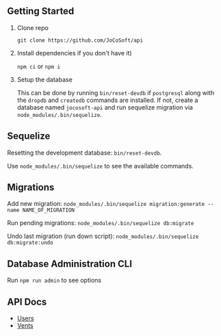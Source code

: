 ## Getting Started

1. Clone repo

   `git clone https://github.com/JoCoSoft/api`

2. Install dependencies if you don't have it)

   `npm ci` or `npm i`

3. Setup the database

   This can be done by running `bin/reset-devdb` if `postgresql` along with the `dropdb` and `createdb` commands are installed. If not, create a database named `jocosoft-api` and run sequelize migration via `node_modules/.bin/sequelize`.

## Sequelize

Resetting the development database: `bin/reset-devdb`.

Use `node_modules/.bin/sequelize` to see the available commands.

## Migrations

Add new migration:
`node_modules/.bin/sequelize migration:generate --name NAME_OF_MIGRATION`

Run pending migrations: `node_modules/.bin/sequelize db:migrate`

Undo last migration (run down script): `node_modules/.bin/sequelize db:migrate:undo`

## Database Administration CLI

Run `npm run admin` to see options

## API Docs

- [Users](./api-docs/UsersAPI.md)
- [Vents](./api-docs/VentsAPI.md)
